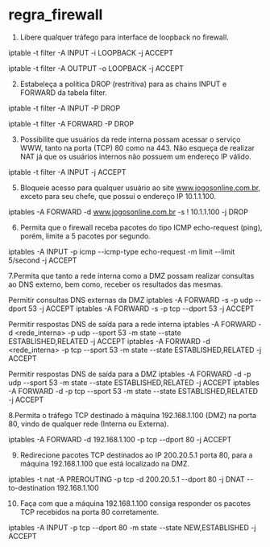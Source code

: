 # regra_firewall

1. Libere qualquer tráfego para interface de loopback no firewall.
 
iptable -t filter -A INPUT -i LOOPBACK -j ACCEPT
 
iptable -t filter -A OUTPUT -o LOOPBACK -j ACCEPT
 
 
2. Estabeleça a política DROP (restritiva) para as chains INPUT e FORWARD da tabela filter.
 
iptable -t filter -A INPUT -P DROP
 
iptable -t filter -A FORWARD -P DROP
 
3. Possibilite que usuários da rede interna possam acessar o serviço WWW, tanto na porta (TCP) 80 como na 443. Não esqueça de realizar NAT já que os usuários internos não possuem um endereço IP válido.
 
iptable -t filter -A INPUT  -j ACCEPT
 
 
5. Bloqueie acesso para qualquer usuário ao site www.jogosonline.com.br, exceto para seu chefe, que possui o endereço IP 10.1.1.100.
 
iptables -A FORWARD -d www.jogosonline.com.br -s ! 10.1.1.100 -j DROP


6. Permita que o firewall receba pacotes do tipo ICMP echo-request (ping), porém, limite a 5 pacotes por segundo.

iptables -A INPUT -p icmp --icmp-type echo-request -m limit --limit 5/second -j ACCEPT


7.Permita que tanto a rede interna como a DMZ possam realizar consultas ao DNS externo, bem como, receber os resultados das
mesmas.

Permitir consultas DNS externas da DMZ
iptables -A FORWARD -s <dmz> -p udp --dport 53 -j ACCEPT
iptables -A FORWARD -s <dmz> -p tcp --dport 53 -j ACCEPT

Permitir respostas DNS de saída para a rede interna
iptables -A FORWARD -d <rede_interna> -p udp --sport 53 -m state --state ESTABLISHED,RELATED -j ACCEPT
iptables -A FORWARD -d <rede_interna> -p tcp --sport 53 -m state --state ESTABLISHED,RELATED -j ACCEPT

Permitir respostas DNS de saída para a DMZ
iptables -A FORWARD -d <dmz> -p udp --sport 53 -m state --state ESTABLISHED,RELATED -j ACCEPT
iptables -A FORWARD -d <dmz> -p tcp --sport 53 -m state --state ESTABLISHED,RELATED -j ACCEPT

8.Permita o tráfego TCP destinado à máquina 192.168.1.100 (DMZ) na porta 80, vindo de qualquer rede (Interna ou Externa).

iptables -A FORWARD -d 192.168.1.100 -p tcp --dport 80 -j ACCEPT

9. Redirecione pacotes TCP destinados ao IP 200.20.5.1 porta 80, para a máquina 192.168.1.100 que está localizado na DMZ.

iptables -t nat -A PREROUTING -p tcp -d 200.20.5.1 --dport 80 -j DNAT --to-destination 192.168.1.100

10. Faça com que a máquina 192.168.1.100 consiga responder os pacotes TCP recebidos na porta 80 corretamente.

iptables -A INPUT -p tcp --dport 80 -m state --state NEW,ESTABLISHED -j ACCEPT


